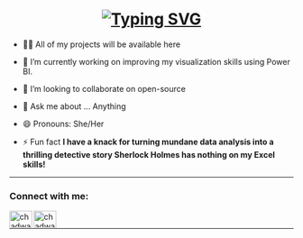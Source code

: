 
<h1 align="center"><a align="center" href="https://git.io/typing-svg"><img  align="center" src="https://readme-typing-svg.demolab.com?font=Fira+Code&weight=500&pause=100&color=FFC0CB&width=435&lines=HI%2C+I+am+Chadwa+khmissi;A+BA+And+Marketing+Student;Seeking++To+Learn+New+Things;Willing+To+improve+my+skills+" alt="Typing SVG" /></a></h1>


- 👩‍💻 All of my projects will be available here 

- 🔭 I’m currently working on improving my visualization skills using Power BI.
- 👯 I’m looking to collaborate on open-source
- 💬 Ask me about ... Anything
- 😄 Pronouns: She/Her
- ⚡ Fun fact **I have a knack for turning mundane data analysis into a thrilling detective story Sherlock Holmes has nothing on my Excel skills!**


<hr>


<h3 align="left">Connect with me:</h3>
<p align="left">

<a href="https://www.linkedin.com/in/chadwa-khmissi/" target="blank"><img align="left" src="https://raw.githubusercontent.com/rahuldkjain/github-profile-readme-generator/master/src/images/icons/Social/linked-in-alt.svg" alt="chadwa-khmissi" height="30" width="40" /></a>
<a href="https://www.instagram.com/chadwakh/" target="_blank"><img align="left" src="https://raw.githubusercontent.com/rahuldkjain/github-profile-readme-generator/master/src/images/icons/Social/instagram.svg" alt="chadwakh" height="30" width="40" /></a>

</p>
<br>
<hr>
